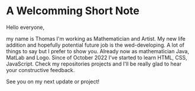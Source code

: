 # A Welcomming Short Note

   Hello everyone,
   
 my name is Thomas I'm working as Mathematician and Artist. 
My new life addition and hopefully potential future job is the wed-developing. 
A lot of things to say but I prefer to show you. Already now as mathematician Java, MatLab and Logo. 
Since of October 2022 I've started to learn HTML, CSS, JavaScript. 
Check my repositories projects and I'll be really glad to hear your constructive feedback.

   See you on my next update or project!
